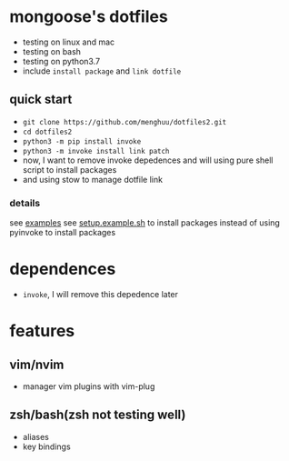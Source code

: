 # mongoose's dotfiles 

- testing on linux and mac
- testing on bash
- testing on python3.7
- include `install package` and `link dotfile`

## quick start

- `git clone https://github.com/menghuu/dotfiles2.git`
- `cd dotfiles2`
- `python3 -m pip install invoke`
- `python3 -m invoke install link patch`
- now, I want to remove invoke depedences and will using pure shell script to install packages
- and using stow to manage dotfile link

### details

see [examples](./scripts/examples.bash)
see [setup.example.sh](./setup.example.sh) to install packages instead of using pyinvoke to install packages

# dependences

- `invoke`, I will remove this depedence later

# features

## vim/nvim

- manager vim plugins with vim-plug

## zsh/bash(zsh not testing well)

- aliases
- key bindings
